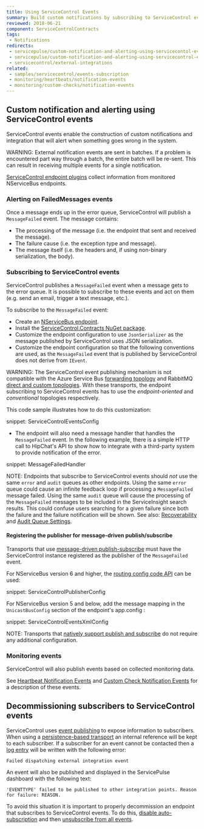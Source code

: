 ```yaml
---
title: Using ServiceControl Events
summary: Build custom notifications by subscribing to ServiceControl events
reviewed: 2018-06-21
component: ServiceControlContracts
tags:
 - Notifications
redirects:
 - servicepulse/custom-notification-and-alerting-using-servicecontol-events
 - servicepulse/custom-notification-and-alerting-using-servicecontrol-events
 - servicecontrol/external-integrations
related:
 - samples/servicecontrol/events-subscription
 - monitoring/heartbeats/notification-events
 - monitoring/custom-checks/notification-events
---
```



## Custom notification and alerting using ServiceControl events

ServiceControl events enable the construction of custom notifications and integration that will alert when something goes wrong in the system.

WARNING: External notification events are sent in batches. If a problem is encountered part way through a batch, the entire batch will be re-sent. This can result in receiving multiple events for a single notification.

[ServiceControl endpoint plugins](/servicecontrol/plugins/) collect information from monitored NServiceBus endpoints.


### Alerting on FailedMessages events

Once a message ends up in the error queue, ServiceControl will publish a `MessageFailed` event. The message contains:

 * The processing of the message (i.e. the endpoint that sent and received the message).
 * The failure cause (i.e. the exception type and message).
 * The message itself (i.e. the headers and, if using non-binary serialization, the body).


### Subscribing to ServiceControl events

ServiceControl publishes a `MessageFailed` event when a message gets to the error queue. It is possible to subscribe to these events and act on them (e.g. send an email, trigger a text message, etc.).

To subscribe to the `MessageFailed` event:

 * Create an [NServiceBus endpoint](/nservicebus/hosting/nservicebus-host/).
 * Install the [ServiceControl.Contracts NuGet package](https://www.nuget.org/packages/ServiceControl.Contracts/).
 * Customize the endpoint configuration to use `JsonSerializer` as the message published by ServiceControl uses JSON serialization.
 * Customize the endpoint configuration so that the following conventions are used, as the `MessageFailed` event that is published by ServiceControl does not derive from `IEvent`.

WARNING: The ServiceControl event publishing mechanism is not compatible with the Azure Service Bus [forwarding topology](/transports/azure-service-bus/topologies/) and RabbitMQ [direct and custom topologies](/transports/rabbitmq/routing-topology.md). With these transports, the endpoint subscribing to ServiceControl events has to use the _endpoint-oriented_ and _conventional_ topologies respectively.

This code sample illustrates how to do this customization:

snippet: ServiceControlEventsConfig

 * The endpoint will also need a message handler that handles the `MessageFailed` event. In the following example, there is a simple HTTP call to HipChat's API to show how to integrate with a third-party system to provide notification of the error.

snippet: MessageFailedHandler

NOTE: Endpoints that subscribe to ServiceControl events should _not_ use the same `error` and `audit` queues as other endpoints. Using the same `error` queue could cause an infinite feedback loop if processing a `MessageFailed` message failed. Using the same `audit` queue will cause the processing of the `MessageFailed` messages to be included in the ServiceInsight search results. This could confuse users searching for a given failure since both the failure and the failure notification will be shown. See also: [Recoverability](/nservicebus/recoverability/) and [Audit Queue Settings](/nservicebus/operations/auditing.md).


#### Registering the publisher for message-driven publish/subscribe

Transports that use [message-driven publish-subscribe](/nservicebus/messaging/publish-subscribe/) must have the ServiceControl instance registered as the publisher of the `MessageFailed` event.

For NServiceBus version 6 and higher, the [routing config code API](/nservicebus/messaging/routing.md#event-routing-message-driven) can be used:

snippet: ServiceControlPublisherConfig

For NServiceBus version 5 and below, add the message mapping in the `UnicastBusConfig` section of the endpoint's app.config :

snippet: ServiceControlEventsXmlConfig

NOTE: Transports that [natively support publish and subscribe](/transports/#types-of-transports-multicast-enabled-transports) do not require any additional configuration.


### Monitoring events

ServiceControl will also publish events based on collected monitoring data.

See [Heartbeat Notification Events](/monitoring/heartbeats/notification-events.md) and [Custom Check Notification Events](/monitoring/custom-checks/notification-events.md) for a description of these events.


## Decommissioning subscribers to ServiceControl events

ServiceControl uses [event publishing](/nservicebus/messaging/publish-subscribe/) to expose information to subscribers. When using a [persistence-based transport](/nservicebus/messaging/publish-subscribe/#mechanics-message-driven-persistence-based) an internal reference will be kept to each subscriber. If a subscriber for an event cannot be contacted then a [log entry](logging.md) will be written with the following error:

```
Failed dispatching external integration event
```

An event will also be published and displayed in the ServicePulse dashboard with the following text:

```
'EVENTTYPE' failed to be published to other integration points. Reason for failure: REASON.
```

To avoid this situation it is important to properly decommission an endpoint that subscribes to ServiceControl events. To do this, [disable auto-subscription](/nservicebus/messaging/publish-subscribe/controlling-what-is-subscribed.md#disabling-auto-subscription) and then [unsubscribe from all events](/nservicebus/messaging/publish-subscribe/controlling-what-is-subscribed.md#manually-subscribing-to-a-message).
